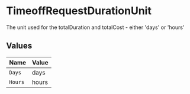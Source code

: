 # TimeoffRequestDurationUnit

The unit used for the totalDuration and totalCost - either 'days' or 'hours'


## Values

| Name    | Value   |
| ------- | ------- |
| `Days`  | days    |
| `Hours` | hours   |